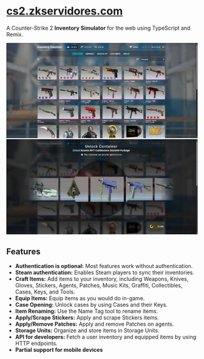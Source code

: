 # [cs2.zkservidores.com](https://cs2.zkservidores.com)
A Counter-Strike 2 **Inventory Simulator** for the web using TypeScript and Remix.

<img src="https://raw.githubusercontent.com/ianlucas/cs2-inventory-simulator/main/screenshot1.png" alt="Inventory Simulator homepage" title="CS2 Inventory Simulator" />

<img src="https://raw.githubusercontent.com/ianlucas/cs2-inventory-simulator/main/screenshot2.png" alt="Inventory Simulator case opening" title="CS2 Inventory Simulator" />

## Features
- **Authentication is optional:** Most features work without authentication.
- **Steam authentication:** Enables Steam players to sync their inventories.
- **Craft Items:** Add items to your inventory, including Weapons, Knives, Gloves, Stickers, Agents, Patches, Music Kits, Graffiti, Collectibles, Cases, Keys, and Tools.
- **Equip Items:** Equip items as you would do in-game.
- **Case Opening:** Unlock cases by using Cases and their Keys.
- **Item Renaming:** Use the Name Tag tool to rename items.
- **Apply/Scrape Stickers:** Apply and scrape Stickers items.
- **Apply/Remove Patches:** Apply and remove Patches on agents.
- **Storage Units:** Organize and store items in Storage Units.
- **API for developers:** Fetch a user inventory and equipped items by using HTTP endpoints.
- **Partial support for mobile devices**